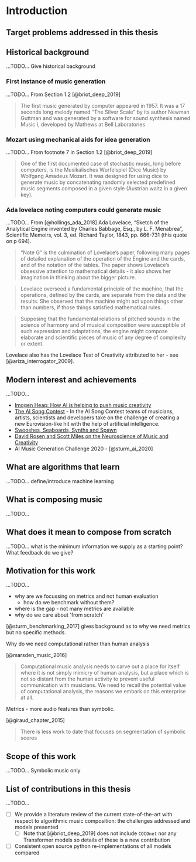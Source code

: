 
# Introduction

## Target problems addressed in this thesis

## Historical background
...TODO... Give historical background

### First instance of music generation
...TODO...
From Section 1.2 [@briot_deep_2019]

> The first music generated by computer appeared in 1957. It was a 17 seconds long
> melody named “The Silver Scale” by its author Newman Guttman and was generated by a
> software for sound synthesis named Music I, developed by Mathews at Bell Laboratories

### Mozart using mechanical aids for idea generation
...TODO...
From footnote 7 in Section 1.2 [@briot_deep_2019]

> One of the first documented case of stochastic music, long before computers, is the
> Musikalisches Wurfelspiel (Dice Music) by Wolfgang Amadeus Mozart. It was designed for
> using dice to generate music by concatenating randomly selected predefined music
> segments composed in a given style (Austrian waltz in a given key).


### Ada lovelace noting computers could generate music
...TODO...
From [@hollings_ada_2018] Ada Lovelace, “Sketch of the Analytical Engine invented by
Charles Babbage, Esq., by L. F. Menabrea”, Scientific Memoirs, vol. 3, ed. Richard
Taylor, 1843, pp. 666-731 (this quote on p 694).

> “Note G” is the culmination of Lovelace’s paper, following many pages of detailed
> explanation of the operation of the Engine and the cards, and of the notation of the
> tables. The paper shows Lovelace’s obsessive attention to mathematical details - it
> also shows her imagination in thinking about the bigger picture.

> Lovelace overseed a fundamental principle of the machine, that the operations, defined
> by the cards, are separate from the data and the results. She observed that the
> machine might act upon things other than numbers, if those things satisfied
> mathematical rules.

> Supposing that the fundamental relations of pitched sounds in the science of harmony
> and of musical composition were susceptible of such expression and adaptations, the
> engine might compose elaborate and scientific pieces of music of any degree of
> complexity or extent.

Lovelace also has the Lovelace Test of Creativity attributed to her - see
[@ariza_interrogator_2009].


## Modern interest and achievements
...TODO...

* [Imogen Heap: How AI is helping to push music creativity](https://www.bbc.co.uk/news/av/technology-52236563)
* [The AI Song Contest](https://www.vprobroadcast.com/titles/ai-songcontest.html) -
In the AI ​​Song Contest teams of musicians, artists, scientists and developers take on
the challenge of creating a new Eurovision-like hit with the help of artificial
intelligence.
* [Swooshes, Seaboards, Synths and Spawn](https://www.bbc.co.uk/programmes/m000cngg)
* [David Rosen and Scott Miles on the Neuroscience of Music and Creativity](https://overcast.fm/+S_7no2kwM)
* AI Music Generation Challenge 2020 - [@sturm_ai_2020]


## What are algorithms that learn
...TODO... define/introduce machine learning

## What is composing music
...TODO...

## What does it mean to compose from scratch
...TODO... what is the minimum information we supply as a starting point? What feedback
do we give?

## Motivation for this work
...TODO...

* why are we focussing on metrics and not human evaluation
  * how do we benchmark without them?
* where is the gap - not many metrics are available
* why do we care about 'from scratch'

[@sturm_benchmarking_2017] gives background as to why we need metrics but no specific
methods.

Why do we need computational rather than human analysis

[@marsden_music_2016]

> Computational music analysis needs to carve out a place for itself where it is not
> simply mimicry of human analysis, but a place which is not so distant from the human
> activity to prevent useful communication with musicians. We need to recall the
> potential value of computational analysis, the reasons we embark on this enterprise at
> all.


Metrics - more audio features than symbolic.

[@giraud_chapter_2015]

> There is less work to date that focuses on segmentation of symbolic scores

## Scope of this work
...TODO... Symbolic music only

## List of contributions in this thesis
...TODO...

- [ ] We provide a literature review of the current state-of-the-art with respect to
algorithmic music composition: the challenges addressed and models presented
  - [ ] Note that [@briot_deep_2019] does not include `COCOnet` nor any Transformer
  models so details of these is a new contribution
- [ ] Consistent open source python re-implementations of all models compared